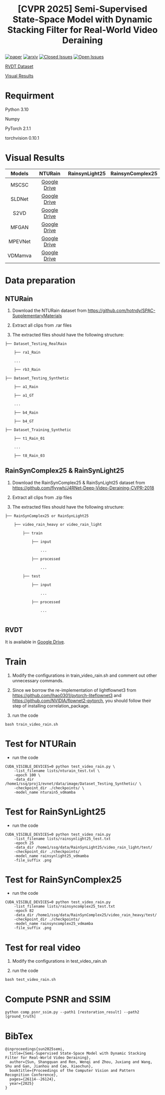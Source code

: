 # <p align=center> [CVPR 2025] Semi-Supervised State-Space Model with Dynamic Stacking Filter for Real-World Video Deraining</p>

[![paper](https://img.shields.io/badge/CVF-paper-blue.svg)](https://openaccess.thecvf.com/content/CVPR2025/papers/Sun_Semi-Supervised_State-Space_Model_with_Dynamic_Stacking_Filter_for_Real-World_Video_CVPR_2025_paper.pdf)
[![arxiv](https://img.shields.io/badge/arxiv-paper-red.svg)](https://arxiv.org/abs/2505.16811)
[![Closed Issues](https://img.shields.io/github/issues-closed/sunshangquan/VDMamba)](https://github.com/sunshangquan/VDMamba/issues?q=is%3Aissue+is%3Aclosed) 
[![Open Issues](https://img.shields.io/github/issues/sunshangquan/VDMamba)](https://github.com/sunshangquan/VDMamba/issues) 

[RVDT Dataset](https://drive.google.com/drive/folders/1o3WZlYRuZAda6bnnak4yhbVzWN5262UN)

[Visual Results](https://github.com/sunshangquan/VDMamba?tab=readme-ov-file#visual-results)

# Requirment

Python 3.10

Numpy

PyTorch 2.1.1

torchvision 0.10.1

# Visual Results

|    Models    |                     NTURain                       |                      RainsynLight25                       |  RainsynComplex25 |
| :---------: | :----------------------------------------------------------: | :----------------------------------------------------------: | :----------------------------------------------------------: |
| MSCSC | [Google Drive](https://drive.google.com/file/d/1TG1TmY1-1q4ZPuLnBPd8t7F7zpxf0_zH/view?usp=sharing) | | |
| SLDNet | [Google Drive](https://drive.google.com/file/d/1D3OpTigvXii8g4p2fycBmI9P9sUtwz5C/view?usp=sharing) | | |
| S2VD | [Google Drive](https://drive.google.com/file/d/1k2RLW6WGiiM0tR3Xc8MFkDUOJ6SGeC6V/view?usp=sharing) | | |
| MFGAN | [Google Drive](https://drive.google.com/file/d/1sRW2g3KnjlKAd2mXngiATBv1NDzmXbgT/view?usp=sharing) | | |
| MPEVNet | [Google Drive](https://drive.google.com/file/d/17sfbWY3c5Xdjaf34JNuMIIRiB8WXHzxi/view?usp=sharing) | | |
| VDMamva | [Google Drive](https://drive.google.com/file/d/1qnxC9ww7xrqC1MMPLyyJmxbhhpA_ktcW/view?usp=sharing) | | |

# Data preparation

## NTURain

1. Download the NTURain dataset from https://github.com/hotndy/SPAC-SupplementaryMaterials

2. Extract all clips from .rar files

3. The extracted files should have the following structure:

```
├── Dataset_Testing_RealRain

    ├── ra1_Rain

    ...

    ├── rb3_Rain  

├── Dataset_Testing_Synthetic

    ├── a1_Rain

    ├── a1_GT

    ...

    ├── b4_Rain

    ├── b4_GT 

├── Dataset_Training_Synthetic

    ├── t1_Rain_01

    ...

    ├── t8_Rain_03 

```

## RainSynComplex25 & RainSynLight25

1. Download the RainSynComplex25 & RainSynLight25 dataset from https://github.com/flyywh/J4RNet-Deep-Video-Deraining-CVPR-2018

2. Extract all clips from .zip files

3. The extracted files should have the following structure:

```
├── RainSynComplex25 or RainSynLight25

    ├── video_rain_heavy or video_rain_light

        ├── train

            ├── input

                ...

            ├── processed

                ...

        ├── test

            ├── input

                ...

            ├── processed

                ...


```

## RVDT

It is available in [Google Drive](https://drive.google.com/drive/folders/1o3WZlYRuZAda6bnnak4yhbVzWN5262UN).


# Train

1. Modify the configurations in train_video_rain.sh and comment out other unnecessary commands.

2. Since we borrow the re-implementation of lightflownet3 from https://github.com/lhao0301/pytorch-liteflownet3 and https://github.com/NVIDIA/flownet2-pytorch, you should follow their step of installing correlation_package.

3. run the code 

```
bash train_video_rain.sh
```

# Test for NTURain

- run the code 

```
CUDA_VISIBLE_DEVICES=0 python test_video_rain.py \
    -list_filename lists/nturain_test.txt \
    -epoch 100 \
    -data_dir /home1/ssq/proj1/evnet/data/image/Dataset_Testing_Synthetic/ \
    -checkpoint_dir ./checkpoints/ \
    -model_name nturain5_vdmamba
```

# Test for RainSynLight25

- run the code 

```
CUDA_VISIBLE_DEVICES=0 python test_video_rain.py 
    -list_filename lists/rainsynlight25_test.txt 
    -epoch 25 
    -data_dir /home1/ssq/data/RainSynLight25/video_rain_light/test/ 
    -checkpoint_dir ./checkpoints/ 
    -model_name rainsynlight25_vdmamba
    -file_suffix .png
```

# Test for RainSynComplex25

- run the code 

```
CUDA_VISIBLE_DEVICES=0 python test_video_rain.py 
    -list_filename lists/rainsyncomplex25_test.txt 
    -epoch 82 
    -data_dir /home1/ssq/data/RainSynComplex25/video_rain_heavy/test/ 
    -checkpoint_dir ./checkpoints/ 
    -model_name rainsyncomplex25_vdmamba
    -file_suffix .png 
```
# Test for real video

1. Modify the configurations in test_video_rain.sh

2. run the code 

```
bash test_video_rain.sh
```

# Compute PSNR and SSIM

```
python comp_psnr_ssim.py --path1 [restoration_result] --path2 [ground_truth]
```


# BibTex

```
@inproceedings{sun2025semi,
  title={Semi-Supervised State-Space Model with Dynamic Stacking Filter for Real-World Video Deraining},
  author={Sun, Shangquan and Ren, Wenqi and Zhou, Juxiang and Wang, Shu and Gan, Jianhou and Cao, Xiaochun},
  booktitle={Proceedings of the Computer Vision and Pattern Recognition Conference},
  pages={26114--26124},
  year={2025}
}
```
